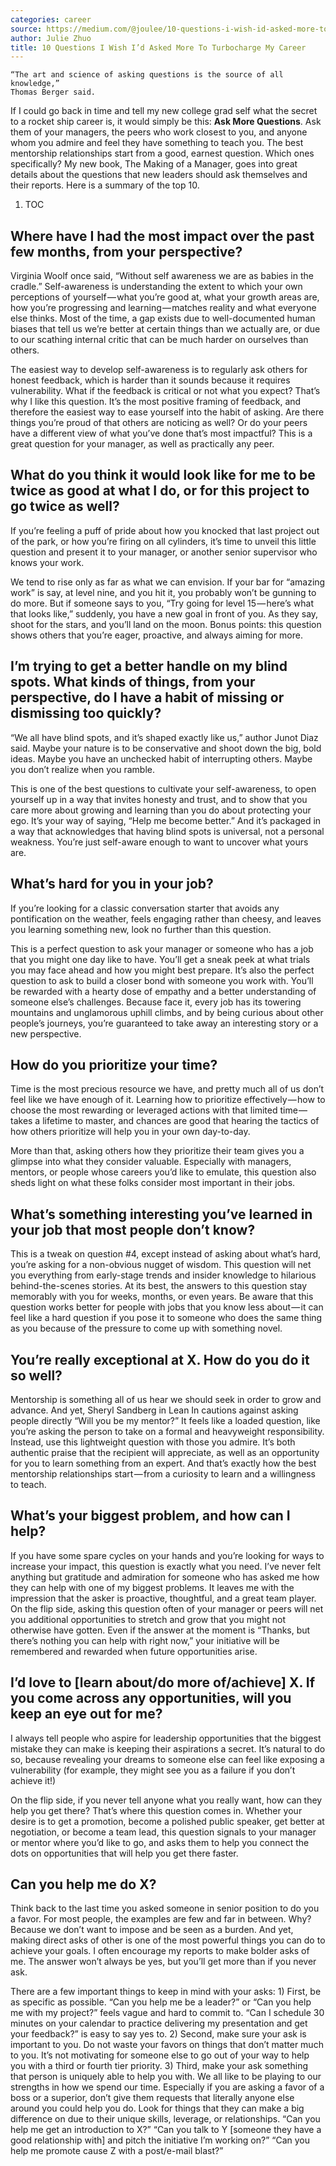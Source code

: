 ```yaml
---
categories: career
source: https://medium.com/@joulee/10-questions-i-wish-id-asked-more-to-turbocharge-my-career-afad1b0fa501
author: Julie Zhuo
title: 10 Questions I Wish I’d Asked More To Turbocharge My Career
---
```





    “The art and science of asking questions is the source of all knowledge,”
    Thomas Berger said.

If I could go back in time and tell my new college grad self what the secret to
a rocket ship career is, it would simply be this: **Ask More Questions**. Ask
them of your managers, the peers who work closest to you, and anyone whom you
admire and feel they have something to teach you. The best mentorship
relationships start from a good, earnest question. Which ones specifically? My
new book, The Making of a Manager, goes into great details about the questions
that new leaders should ask themselves and their reports. Here is a summary of
the top 10.

1. TOC


## Where have I had the most impact over the past few months, from your perspective?

Virginia Woolf once said, “Without self awareness we are as babies in the
cradle.” Self-awareness is understanding the extent to which your own
perceptions of yourself — what you’re good at, what your growth areas are, how
you’re progressing and learning — matches reality and what everyone else
thinks. Most of the time, a gap exists due to well-documented human biases that
tell us we’re better at certain things than we actually are, or due to our
scathing internal critic that can be much harder on ourselves than others.

The easiest way to develop self-awareness is to regularly ask others for honest
feedback, which is harder than it sounds because it requires vulnerability.
What if the feedback is critical or not what you expect? That’s why I like this
question. It’s the most positive framing of feedback, and therefore the easiest
way to ease yourself into the habit of asking. Are there things you’re proud of
that others are noticing as well? Or do your peers have a different view of
what you’ve done that’s most impactful? This is a great question for your
manager, as well as practically any peer.

## What do you think it would look like for me to be twice as good at what I do, or for this project to go twice as well?

If you’re feeling a puff of pride about how you knocked that last project out
of the park, or how you’re firing on all cylinders, it’s time to unveil this
little question and present it to your manager, or another senior supervisor
who knows your work.

We tend to rise only as far as what we can envision. If your bar for “amazing
work” is say, at level nine, and you hit it, you probably won’t be gunning to
do more. But if someone says to you, “Try going for level 15 — here’s what that
looks like,” suddenly, you have a new goal in front of you. As they say, shoot
for the stars, and you’ll land on the moon. Bonus points: this question shows
others that you’re eager, proactive, and always aiming for more.

## I’m trying to get a better handle on my blind spots. What kinds of things, from your perspective, do I have a habit of missing or dismissing too quickly?

“We all have blind spots, and it’s shaped exactly like us,” author Junot Diaz
said. Maybe your nature is to be conservative and shoot down the big, bold
ideas. Maybe you have an unchecked habit of interrupting others. Maybe you
don’t realize when you ramble.

This is one of the best questions to cultivate your self-awareness, to open
yourself up in a way that invites honesty and trust, and to show that you care
more about growing and learning than you do about protecting your ego. It’s
your way of saying, “Help me become better.” And it’s packaged in a way that
acknowledges that having blind spots is universal, not a personal weakness.
You’re just self-aware enough to want to uncover what yours are.

## What’s hard for you in your job?

If you’re looking for a classic conversation starter that avoids any
pontification on the weather, feels engaging rather than cheesy, and leaves you
learning something new, look no further than this question.

This is a perfect question to ask your manager or someone who has a job that
you might one day like to have. You’ll get a sneak peek at what trials you may
face ahead and how you might best prepare. It’s also the perfect question to
ask to build a closer bond with someone you work with. You’ll be rewarded with
a hearty dose of empathy and a better understanding of someone else’s
challenges. Because face it, every job has its towering mountains and
unglamorous uphill climbs, and by being curious about other people’s journeys,
you’re guaranteed to take away an interesting story or a new perspective.

## How do you prioritize your time?

Time is the most precious resource we have, and pretty much all of us don’t
feel like we have enough of it. Learning how to prioritize effectively — how to
choose the most rewarding or leveraged actions with that limited time — takes a
lifetime to master, and chances are good that hearing the tactics of how others
prioritize will help you in your own day-to-day.

More than that, asking others how they prioritize their team gives you a
glimpse into what they consider valuable. Especially with managers, mentors, or
people whose careers you’d like to emulate, this question also sheds light on
what these folks consider most important in their jobs.

## What’s something interesting you’ve learned in your job that most people don’t know?

This is a tweak on question #4, except instead of asking about what’s hard,
you’re asking for a non-obvious nugget of wisdom. This question will net you
everything from early-stage trends and insider knowledge to hilarious
behind-the-scenes stories. At its best, the answers to this question stay
memorably with you for weeks, months, or even years. Be aware that this
question works better for people with jobs that you know less about — it can
feel like a hard question if you pose it to someone who does the same thing as
you because of the pressure to come up with something novel.

## You’re really exceptional at X. How do you do it so well?

Mentorship is something all of us hear we should seek in order to grow and
advance. And yet, Sheryl Sandberg in Lean In cautions against asking people
directly “Will you be my mentor?” It feels like a loaded question, like you’re
asking the person to take on a formal and heavyweight responsibility. Instead,
use this lightweight question with those you admire. It’s both authentic praise
that the recipient will appreciate, as well as an opportunity for you to learn
something from an expert. And that’s exactly how the best mentorship
relationships start — from a curiosity to learn and a willingness to teach.

## What’s your biggest problem, and how can I help?

If you have some spare cycles on your hands and you’re looking for ways to
increase your impact, this question is exactly what you need. I’ve never felt
anything but gratitude and admiration for someone who has asked me how they can
help with one of my biggest problems. It leaves me with the impression that the
asker is proactive, thoughtful, and a great team player. On the flip side,
asking this question often of your manager or peers will net you additional
opportunities to stretch and grow that you might not otherwise have gotten.
Even if the answer at the moment is “Thanks, but there’s nothing you can help
with right now,” your initiative will be remembered and rewarded when future
opportunities arise.

## I’d love to [learn about/do more of/achieve] X. If you come across any opportunities, will you keep an eye out for me?

I always tell people who aspire for leadership opportunities that the biggest
mistake they can make is keeping their aspirations a secret. It’s natural to do
so, because revealing your dreams to someone else can feel like exposing a
vulnerability (for example, they might see you as a failure if you don’t
achieve it!)

On the flip side, if you never tell anyone what you really want, how can they
help you get there? That’s where this question comes in. Whether your desire is
to get a promotion, become a polished public speaker, get better at
negotiation, or become a team lead, this question signals to your manager or
mentor where you’d like to go, and asks them to help you connect the dots on
opportunities that will help you get there faster.

## Can you help me do X?

Think back to the last time you asked someone in senior position to do you a
favor. For most people, the examples are few and far in between. Why? Because
we don’t want to impose and be seen as a burden. And yet, making direct asks of
other is one of the most powerful things you can do to achieve your goals. I
often encourage my reports to make bolder asks of me. The answer won’t always
be yes, but you’ll get more than if you never ask.

There are a few important things to keep in mind with your asks: 1) First, be
as specific as possible. “Can you help me be a leader?” or “Can you help me
with my project?” feels vague and hard to commit to. “Can I schedule 30 minutes
on your calendar to practice delivering my presentation and get your feedback?”
is easy to say yes to. 2) Second, make sure your ask is important to you. Do
not waste your favors on things that don’t matter much to you. It’s not
motivating for someone else to go out of your way to help you with a third or
fourth tier priority. 3) Third, make your ask something that person is uniquely
able to help you with. We all like to be playing to our strengths in how we
spend our time. Especially if you are asking a favor of a boss or a superior,
don’t give them requests that literally anyone else around you could help you
do. Look for things that they can make a big difference on due to their unique
skills, leverage, or relationships. “Can you help me get an introduction to X?”
“Can you talk to Y [someone they have a good relationship with] and pitch the
initiative I’m working on?” “Can you help me promote cause Z with a post/e-mail
blast?”
